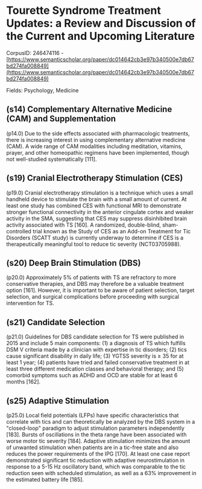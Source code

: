 # Tourette Syndrome Treatment Updates: a Review and Discussion of the Current and Upcoming Literature

CorpusID: 246474116 - [https://www.semanticscholar.org/paper/dc014642cb3e97b340500e7db67bd274fa008849](https://www.semanticscholar.org/paper/dc014642cb3e97b340500e7db67bd274fa008849)

Fields: Psychology, Medicine

## (s14) Complementary Alternative Medicine (CAM) and Supplementation
(p14.0) Due to the side effects associated with pharmacologic treatments, there is increasing interest in using complementary alternative medicine (CAM). A wide range of CAM modalities including meditation, vitamins, prayer, and other homeopathic regimens have been implemented, though not well-studied systematically [111].
## (s19) Cranial Electrotherapy Stimulation (CES)
(p19.0) Cranial electrotherapy stimulation is a technique which uses a small handheld device to stimulate the brain with a small amount of current. At least one study has combined CES with functional MRI to demonstrate stronger functional connectivity in the anterior cingulate cortex and weaker activity in the SMA, suggesting that CES may suppress disinhibited brain activity associated with TS [160]. A randomized, double-blind, sham-controlled trial known as the Study of CES as an Add-on Treatment for Tic Disorders (SCATT study) is currently underway to determine if CES is a therapeutically meaningful tool to reduce tic severity (NCT03705988).
## (s20) Deep Brain Stimulation (DBS)
(p20.0) Approximately 5% of patients with TS are refractory to more conservative therapies, and DBS may therefore be a valuable treatment option [161]. However, it is important to be aware of patient selection, target selection, and surgical complications before proceeding with surgical intervention for TS.
## (s21) Candidate Selection
(p21.0) Guidelines for DBS candidate selection for TS were published in 2015 and include 5 main components: (1) a diagnosis of TS which fulfills DSM V criteria made by a clinician with expertise in tic disorders; (2) tics cause significant disability in daily life; (3) YGTSS severity is ≥ 35 for at least 1 year; (4) patients have tried and failed conservative treatment in at least three different medication classes and behavioral therapy; and (5) comorbid symptoms such as ADHD and OCD are stable for at least 6 months [162].
## (s25) Adaptive Stimulation
(p25.0) Local field potentials (LFPs) have specific characteristics that correlate with tics and can theoretically be analyzed by the DBS system in a "closed-loop" paradigm to adjust stimulation parameters independently [183]. Bursts of oscillations in the theta range have been associated with worse motor tic severity [184]. Adaptive stimulation minimizes the amount of unwanted stimulation when patients are in a tic-free state and also reduces the power requirements of the IPG [170]. At least one case report demonstrated significant tic reduction with adaptive neurostimulation in response to a 5-15 Hz oscillatory band, which was comparable to the tic reduction seen with scheduled stimulation, as well as a 63% improvement in the estimated battery life [185].
